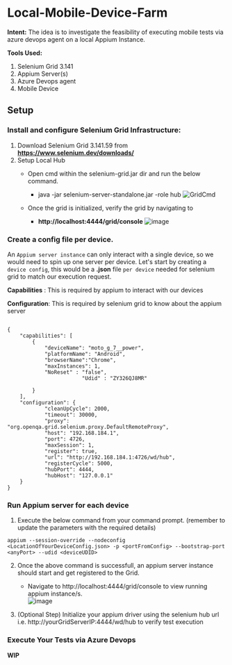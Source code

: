 # Local-Mobile-Device-Farm
**Intent:** The idea is to investigate the feasibility of executing mobile tests via azure devops agent on a local Appium Instance.

**Tools Used:**
1.	Selenium Grid 3.141
2.	Appium Server(s)
3.	Azure Devops agent 
4.	Mobile Device

## Setup
### Install and configure Selenium Grid Infrastructure:
1.	Download Selenium Grid 3.141.59 from **https://www.selenium.dev/downloads/**
2.	Setup Local Hub 
	-	Open cmd within the selenium-grid.jar dir and run the below command.
		-	java -jar selenium-server-standalone.jar -role hub 
		    ![GridCmd](https://user-images.githubusercontent.com/46636658/115090074-e020ac80-9ee1-11eb-90f3-17362b29a2ac.png)
	 
    - Once the grid is initialized, verify the grid by navigating to 
       -  **http://localhost:4444/grid/console**
           ![image](https://user-images.githubusercontent.com/46636658/115090169-22e28480-9ee2-11eb-9718-4844d2da744b.png)



### Create a config file per device.
An `Appium server instance` can only interact with a single device, so we would need to spin up one server per device.
Let's start by creating a `device config`, this would be a **.json** file `per device` needed for selenium grid to match our execution request.

**Capabilities** : This is required by appium to interact with our devices

**Configuration**: This is required by selenium grid to know about the appium server

``` 

{
	"capabilities": [
    	{
			"deviceName": "moto_g_7__power",
			"platformName": "Android",
			"browserName":"Chrome",
			"maxInstances": 1,
			"NoReset" : "false",
                        "Udid" : "ZY326QJ8MR"
			
    	}
	],
	"configuration": {
			"cleanUpCycle": 2000,
			"timeout": 30000,
			"proxy": "org.openqa.grid.selenium.proxy.DefaultRemoteProxy",
			"host": "192.168.184.1",
			"port": 4726,
			"maxSession": 1,
			"register": true,
			"url": "http://192.168.184.1:4726/wd/hub",
			"registerCycle": 5000,
			"hubPort": 4444,
			"hubHost": "127.0.0.1"
	}
}
```

### Run Appium server for each device

1.	Execute the below command from your command prompt.
	(remember to update the parameters with the required details)

``` 
appium --session-override --nodeconfig <LocationOfYourDeviceConfig.json> -p <portFromConfig> --bootstrap-port <anyPort> --udid <deviceUDID>

```

2.	Once the above command is successfull, an appium server instance should start and get registered to the Grid.
	   - 	Navigate to http://localhost:4444/grid/console to view running appium instance/s.	   	
			![image](https://user-images.githubusercontent.com/46636658/115158646-2d755900-a05d-11eb-8812-f95cbb67b669.png)
			

3. 	(Optional Step) Initialize your appium driver using the selenium hub url i.e. http://yourGridServerIP:4444/wd/hub to verify test execution
	 	


### Execute Your Tests via Azure Devops 
**WIP**
